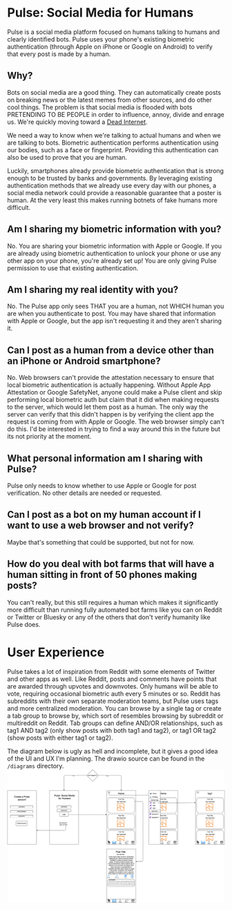# Pulse: Social Media for Humans
Pulse is a social media platform focused on humans talking to humans and clearly identified bots. Pulse uses your phone's existing biometric authentication (through Apple on iPhone or Google on Android) to verify that every post is made by a human.

## Why?
Bots on social media are a good thing. They can automatically create posts on breaking news or the latest memes from other sources, and do other cool things. The problem is that social media is flooded with bots PRETENDING TO BE PEOPLE in order to influence, annoy, divide and enrage us.  We're quickly moving toward a [Dead Internet](https://en.wikipedia.org/wiki/Dead_Internet_theory).  

We need a way to know when we're talking to actual humans and when we are talking to bots.  Biometric authentication performs authentication using our bodies, such as a face or fingerprint.  Providing this authentication can also be used to prove that you are human.

Luckily, smartphones already provide biometric authentication that is strong enough to be trusted by banks and governments.  By leveraging existing authentication methods that we already use every day with our phones, a social media network could provide a reasonable guarantee that a poster is human.  At the very least this makes running botnets of fake humans more difficult.

## Am I sharing my biometric information with you?
No. You are sharing your biometric information with Apple or Google. If you are already using biometric authentication to unlock your phone or use any other app on your phone, you're already set up! You are only giving Pulse permission to use that existing authentication.

## Am I sharing my real identity with you?
No. The Pulse app only sees THAT you are a human, not WHICH human you are when you authenticate to post. You may have shared that information with Apple or Google, but the app isn't requesting it and they aren't sharing it.

## Can I post as a human from a device other than an iPhone or Android smartphone?
No. Web browsers can't provide the attestation necessary to ensure that local biometric authentication is actually happening.  Without Apple App Attestation or Google SafetyNet, anyone could make a Pulse client and skip performing local biometric auth but claim that it did when making requests to the server, which would let them post as a human.  The only way the server can verify that this didn't happen is by verifying the client app the request is coming from with Apple or Google.  The web browser simply can't do this.  I'd be interested in trying to find a way around this in the future but its not priority at the moment.

## What personal information am I sharing with Pulse?
Pulse only needs to know whether to use Apple or Google for post verification.  No other details are needed or requested.

## Can I post as a bot on my human account if I want to use a web browser and not verify?
Maybe that's something that could be supported, but not for now.

## How do you deal with bot farms that will have a human sitting in front of 50 phones making posts?
You can't really, but this still requires a human which makes it significantly more difficult than running fully automated bot farms like you can on Reddit or Twitter or Bluesky or any of the others that don't verify humanity like Pulse does.

# User Experience
Pulse takes a lot of inspiration from Reddit with some elements of Twitter and other apps as well.  Like Reddit, posts and comments have points that are awarded through upvotes and downvotes.  Only humans will be able to vote, requiring occasional biometric auth every 5 minutes or so.  Reddit has subreddits with their own separate moderation teams, but Pulse uses tags and more centralized moderation.  You can browse by a single tag or create a tab group to browse by, which sort of resembles browsing by subreddit or multireddit on Reddit.  Tab groups can define AND/OR relationships, such as tag1 AND tag2 (only show posts with both tag1 and tag2), or tag1 OR tag2 (show posts with either tag1 or tag2).

The diagram below is ugly as hell and incomplete, but it gives a good idea of the UI and UX I'm planning.  The drawio source can be found in the `/diagrams` directory.
![Pulse UI](https://github.com/v1nsai/pulse/blob/master/diagrams/app.png)

